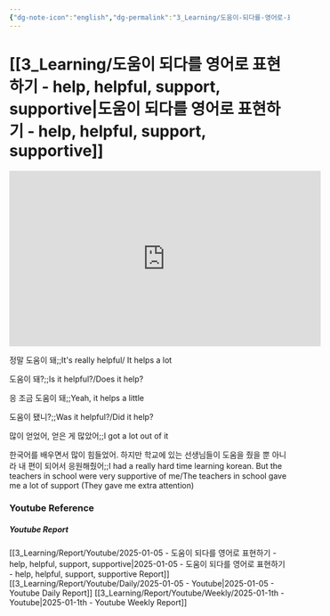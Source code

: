 ```yaml
---
{"dg-note-icon":"english","dg-permalink":"3_Learning/도움이-되다를-영어로-표현하기---help,-helpful,-support,-supportive","created-date":"2025-01-05 8:06:26 am","date":"2025-01-05","type":"youtube","tags":["youtube","english","flashcards"],"aliases":null,"youtuber":"빨모쌤","channelName":"라이브 아카데미","link":"https://www.youtube.com/watch?v=zfmqA9o7Fu8","img":"https://img.youtube.com/vi/zfmqA9o7Fu8/0.jpg","dg-publish":true,"permalink":"/3_Learning/도움이-되다를-영어로-표현하기---help,-helpful,-support,-supportive/","dgPassFrontmatter":true,"noteIcon":"english"}
---
```


# [[3_Learning/도움이 되다를 영어로 표현하기 - help, helpful, support, supportive\|도움이 되다를 영어로 표현하기 - help, helpful, support, supportive]]


<div class="container-root"><span></span></div><div><div class="container-root"><iframe width="560" height="315" src="https://www.youtube.com/embed/zfmqA9o7Fu8" title="YouTube video player" frameborder="0" allow="accelerometer; autoplay; clipboard-write; encrypted-media; gyroscope; picture-in-picture; web-share" allowfullscreen=""></iframe></div></div>

정말 도움이 돼;;It's really helpful/ It helps a lot
<!--SR:!2025-01-23,14,290-->
도움이 돼?;;Is it helpful?/Does it help?
<!--SR:!2025-01-28,14,290-->
응 조금 도움이 돼;;Yeah, it helps a little
<!--SR:!2025-01-23,14,290-->
도움이 됐니?;;Was it helpful?/Did it help?
<!--SR:!2025-01-09,4,270-->
많이 얻었어, 얻은 게 많았어;;I got a lot out of it
<!--SR:!2025-01-25,16,290-->
한국어를 배우면서 많이 힘들었어. 하지만 학교에 있는 선생님들이 도움을 줬을 뿐 아니라 내 편이 되어서 응원해줬어;;I had a really hard time learning korean. But the teachers in school were very supportive of me/The teachers in school gave me a lot of support (They gave me extra attention)
<!--SR:!2025-01-19,10,270-->













### Youtube Reference
##### Youtube Report
[[3_Learning/Report/Youtube/2025-01-05 - 도움이 되다를 영어로 표현하기 - help, helpful, support, supportive\|2025-01-05 - 도움이 되다를 영어로 표현하기 - help, helpful, support, supportive Report]]
[[3_Learning/Report/Youtube/Daily/2025-01-05 - Youtube\|2025-01-05 - Youtube Daily Report]]
[[3_Learning/Report/Youtube/Weekly/2025-01-1th - Youtube\|2025-01-1th - Youtube Weekly Report]]




